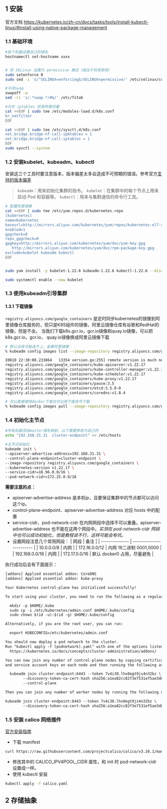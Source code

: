 ## 1 安装
官方文档
https://kubernetes.io/zh-cn/docs/tasks/tools/install-kubectl-linux/#install-using-native-package-management

### 1.1 基础环境
```bash
#各个机器设置自己的域名
hostnamectl set-hostname xxxx


# 将 SELinux 设置为 permissive 模式（相当于将其禁用）
sudo setenforce 0
sudo sed -i 's/^SELINUX=enforcing$/SELINUX=permissive/' /etc/selinux/config

#关闭swap
swapoff -a  
sed -ri 's/.*swap.*/#&/' /etc/fstab

#允许 iptables 检查桥接流量
cat <<EOF | sudo tee /etc/modules-load.d/k8s.conf
br_netfilter
EOF

cat <<EOF | sudo tee /etc/sysctl.d/k8s.conf
net.bridge.bridge-nf-call-ip6tables = 1
net.bridge.bridge-nf-call-iptables = 1
EOF
sudo sysctl --system
```

### 1.2 安装kubelet、kubeadm、kubectl
安装这三个工具时要注意版本，版本偏差太多会造成不可预期的错误。参考官方[支持的版本偏差](https://kubernetes.io/zh-cn/releases/version-skew-policy/)

>  `kubeadm`：用来初始化集群的指令。
>  `kubelet`：在集群中的每个节点上用来启动 Pod 和容器等。
>  `kubectl`：用来与集群通信的命令行工具。

```bash
# 配置阿里镜像
cat <<EOF | sudo tee /etc/yum.repos.d/kubernetes.repo
[kubernetes]
name=Kubernetes
baseurl=http://mirrors.aliyun.com/kubernetes/yum/repos/kubernetes-el7-x86_64
enabled=1
gpgcheck=0
repo_gpgcheck=0
gpgkey=http://mirrors.aliyun.com/kubernetes/yum/doc/yum-key.gpg
   http://mirrors.aliyun.com/kubernetes/yum/doc/rpm-package-key.gpg
exclude=kubelet kubeadm kubectl
EOF


sudo yum install -y kubelet-1.22.6 kubeadm-1.22.6 kubectl-1.22.6 --disableexcludes=kubernetes

sudo systemctl enable --now kubelet
```

### 1.3 使用kubeadm引导集群
#### 1.3.1 下载镜像
`registry.aliyuncs.com/google_containers` 是定时同步kubernetes的镜像到阿里镜像仓库服务的，但只是K8S组件的镜像，阿里云镜像仓库有谷歌和RedHat的镜像，但是不全。
当我们下载k8s.gcr.io，gcr.io镜像和quay.io镜像，可以把k8s.gcr.io，gcr.io， quay.io镜像换成阿里云镜像下载

```bash
# 默认仓库可能连不上，查看阿里镜像
% kubeadm config images list --image-repository registry.aliyuncs.com/google_containers

I0810 22:38:00.233864   13354 version.go:255] remote version is much newer: v1.27.4; falling back to: stable-1.22
registry.aliyuncs.com/google_containers/kube-apiserver:v1.22.17
registry.aliyuncs.com/google_containers/kube-controller-manager:v1.22.17
registry.aliyuncs.com/google_containers/kube-scheduler:v1.22.17
registry.aliyuncs.com/google_containers/kube-proxy:v1.22.17
registry.aliyuncs.com/google_containers/pause:3.5
registry.aliyuncs.com/google_containers/etcd:3.5.0-0
registry.aliyuncs.com/google_containers/coredns:v1.8.4

# 可以直接使用docker下载也可以用下面命令下载
% kubeadm config images pull --image-repository registry.aliyuncs.com/google_containers

```

### 1.4 初始化主节点
```bash
#所有机器添加master域名映射，以下需要修改为自己的
echo "192.168.31.31  cluster-endpoint" >> /etc/hosts

#主节点初始化
kubeadm init \
--apiserver-advertise-address=192.168.31.31 \
--control-plane-endpoint=cluster-endpoint \
--image-repository registry.aliyuncs.com/google_containers \
--kubernetes-version v1.22.17 \
--service-cidr=10.96.0.0/16 \
--pod-network-cidr=172.25.0.0/16

```
**需要注意的点：**
- apiserver-advertise-address 是本机ip，且要保证集群中的节点都可以访问这个ip。
- control-plane-endpoint、apiserver-advertise-address 对应 hosts 中的配置
- service-cidr、pod-network-cidr 在内网网段中选择不可以重叠。apiserver-advertise-address 也不能在这两个网段中。*实测在 pod-network-cidr 网段中也可以成功初始化，但是教程说不行，这样可能会有坑。*
- 设置网段注意几个常用网段：
| 网段           | 备注                     |
| -------------- | ------------------------ |
| 10.0.0.0/8     | 内网                     |
| 172.16.0.0/12  | 内网  16二进制 0001,0000 |
| 192.168.0.0/16 | 内网                     |
| 172.17.0.0/16  | 默认 docker0 占用，尽量避免       |

执行成功后会有下面提示：
```txt
[addons] Applied essential addon: CoreDNS
[addons] Applied essential addon: kube-proxy

Your Kubernetes control-plane has initialized successfully!

To start using your cluster, you need to run the following as a regular user:

  mkdir -p $HOME/.kube
  sudo cp -i /etc/kubernetes/admin.conf $HOME/.kube/config
  sudo chown $(id -u):$(id -g) $HOME/.kube/config

Alternatively, if you are the root user, you can run:

  export KUBECONFIG=/etc/kubernetes/admin.conf

You should now deploy a pod network to the cluster.
Run "kubectl apply -f [podnetwork].yaml" with one of the options listed at:
  https://kubernetes.io/docs/concepts/cluster-administration/addons/

You can now join any number of control-plane nodes by copying certificate authorities
and service account keys on each node and then running the following as root:

  kubeadm join cluster-endpoint:6443 --token 7v4i30.lhx0egt9js4n32bz \
        --discovery-token-ca-cert-hash sha256:a1ea82cc82f3e7531ef5ae3d8961fb2362c800e70ae2c20f363ec8ecf2d0df5b \
        --control-plane 

Then you can join any number of worker nodes by running the following on each as root:

kubeadm join cluster-endpoint:6443 --token 7v4i30.lhx0egt9js4n32bz \
        --discovery-token-ca-cert-hash sha256:a1ea82cc82f3e7531ef5ae3d8961fb2362c800e70ae2c20f363ec8ecf2d0df5b 
```

### 1.5 安装 calico 网络插件
[官方安装指南](https://docs.tigera.io/calico/latest/getting-started/kubernetes/self-managed-onprem/onpremises#install-calico)

- 下载 manifest
``` bash
curl https://raw.githubusercontent.com/projectcalico/calico/v3.26.1/manifests/calico.yaml -O
```
- 修改其中的 CALICO_IPV4POOL_CIDR 属性，和 init 时 pod-network-cidr 设置成一样。
- 使用 kubectl 安装
```bash
kubectl apply -f calico.yaml
```

## 2 存储抽象


